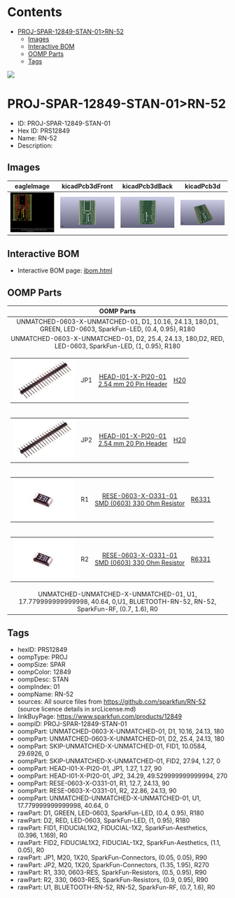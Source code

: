 



Contents
========

* [PROJ-SPAR-12849-STAN-01>RN-52](#proj-spar-12849-stan-01rn-52)
	* [Images](#images)
	* [Interactive BOM](#interactive-bom)
	* [OOMP Parts](#oomp-parts)
	* [Tags](#tags)
  
![][im]
# PROJ-SPAR-12849-STAN-01>RN-52

- ID: PROJ-SPAR-12849-STAN-01
- Hex ID: PRS12849
- Name: RN-52
- Description: 

## Images
  
  

|eagleImage|kicadPcb3dFront|kicadPcb3dBack|kicadPcb3d|
| :---: | :---: | :---: | :---: |
|[![eagleImage](eagleImage_140.png)](eagleImage_600.png)|[![kicadPcb3dFront](kicadPcb3dFront_140.png)](kicadPcb3dFront_600.png)|[![kicadPcb3dBack](kicadPcb3dBack_140.png)](kicadPcb3dBack_600.png)|[![kicadPcb3d](kicadPcb3d_140.png)](kicadPcb3d_600.png)|

## Interactive BOM

- Interactive BOM page: [ibom.html](kicad/bom/ibom.html)

## OOMP Parts
  

|OOMP Parts|
| :---: |
|UNMATCHED-0603-X-UNMATCHED-01, D1, 10.16, 24.13, 180,D1, GREEN, LED-0603, SparkFun-LED, (0.4, 0.95), R180|
|UNMATCHED-0603-X-UNMATCHED-01, D2, 25.4, 24.13, 180,D2, RED, LED-0603, SparkFun-LED, (1, 0.95), R180|
|<table><tr><td>![HEAD-I01-X-PI20-01](https://raw.githubusercontent.com/oomlout/oomlout_OOMP_parts/main/HEAD-I01-X-PI20-01/image_140.jpg)</td><td> JP1</td><td>[HEAD-I01-X-PI20-01<br>2.54 mm 20 Pin Header](https://github.com/oomlout/oomlout_OOMP_parts/tree/main/HEAD-I01-X-PI20-01/)</td><td>[H20](https://github.com/oomlout/oomlout_OOMP_parts/tree/main/HEAD-I01-X-PI20-01/)</td></tr></table>|
|<table><tr><td>![HEAD-I01-X-PI20-01](https://raw.githubusercontent.com/oomlout/oomlout_OOMP_parts/main/HEAD-I01-X-PI20-01/image_140.jpg)</td><td> JP2</td><td>[HEAD-I01-X-PI20-01<br>2.54 mm 20 Pin Header](https://github.com/oomlout/oomlout_OOMP_parts/tree/main/HEAD-I01-X-PI20-01/)</td><td>[H20](https://github.com/oomlout/oomlout_OOMP_parts/tree/main/HEAD-I01-X-PI20-01/)</td></tr></table>|
|<table><tr><td>![RESE-0603-X-O331-01](https://raw.githubusercontent.com/oomlout/oomlout_OOMP_parts/main/RESE-0603-X-O331-01/image_140.jpg)</td><td> R1</td><td>[RESE-0603-X-O331-01<br>SMD (0603) 330 Ohm Resistor](https://github.com/oomlout/oomlout_OOMP_parts/tree/main/RESE-0603-X-O331-01/)</td><td>[R6331](https://github.com/oomlout/oomlout_OOMP_parts/tree/main/RESE-0603-X-O331-01/)</td></tr></table>|
|<table><tr><td>![RESE-0603-X-O331-01](https://raw.githubusercontent.com/oomlout/oomlout_OOMP_parts/main/RESE-0603-X-O331-01/image_140.jpg)</td><td> R2</td><td>[RESE-0603-X-O331-01<br>SMD (0603) 330 Ohm Resistor](https://github.com/oomlout/oomlout_OOMP_parts/tree/main/RESE-0603-X-O331-01/)</td><td>[R6331](https://github.com/oomlout/oomlout_OOMP_parts/tree/main/RESE-0603-X-O331-01/)</td></tr></table>|
|UNMATCHED-UNMATCHED-X-UNMATCHED-01, U1, 17.779999999999998, 40.64, 0,U1, BLUETOOTH-RN-52, RN-52, SparkFun-RF, (0.7, 1.6), R0|

## Tags

- hexID: PRS12849
- oompType: PROJ
- oompSize: SPAR
- oompColor: 12849
- oompDesc: STAN
- oompIndex: 01
- oompName: RN-52
- sources: All source files from https://github.com/sparkfun/RN-52 (source licence details in srcLicense.md)
- linkBuyPage: https://www.sparkfun.com/products/12849
- oompID: PROJ-SPAR-12849-STAN-01
- oompPart: UNMATCHED-0603-X-UNMATCHED-01, D1, 10.16, 24.13, 180
- oompPart: UNMATCHED-0603-X-UNMATCHED-01, D2, 25.4, 24.13, 180
- oompPart: SKIP-UNMATCHED-X-UNMATCHED-01, FID1, 10.0584, 29.6926, 0
- oompPart: SKIP-UNMATCHED-X-UNMATCHED-01, FID2, 27.94, 1.27, 0
- oompPart: HEAD-I01-X-PI20-01, JP1, 1.27, 1.27, 90
- oompPart: HEAD-I01-X-PI20-01, JP2, 34.29, 49.529999999999994, 270
- oompPart: RESE-0603-X-O331-01, R1, 12.7, 24.13, 90
- oompPart: RESE-0603-X-O331-01, R2, 22.86, 24.13, 90
- oompPart: UNMATCHED-UNMATCHED-X-UNMATCHED-01, U1, 17.779999999999998, 40.64, 0
- rawPart: D1, GREEN, LED-0603, SparkFun-LED, (0.4, 0.95), R180
- rawPart: D2, RED, LED-0603, SparkFun-LED, (1, 0.95), R180
- rawPart: FID1, FIDUCIAL1X2, FIDUCIAL-1X2, SparkFun-Aesthetics, (0.396, 1.169), R0
- rawPart: FID2, FIDUCIAL1X2, FIDUCIAL-1X2, SparkFun-Aesthetics, (1.1, 0.05), R0
- rawPart: JP1, M20, 1X20, SparkFun-Connectors, (0.05, 0.05), R90
- rawPart: JP2, M20, 1X20, SparkFun-Connectors, (1.35, 1.95), R270
- rawPart: R1, 330, 0603-RES, SparkFun-Resistors, (0.5, 0.95), R90
- rawPart: R2, 330, 0603-RES, SparkFun-Resistors, (0.9, 0.95), R90
- rawPart: U1, BLUETOOTH-RN-52, RN-52, SparkFun-RF, (0.7, 1.6), R0



[im]: kicadPcb3d_450.png
